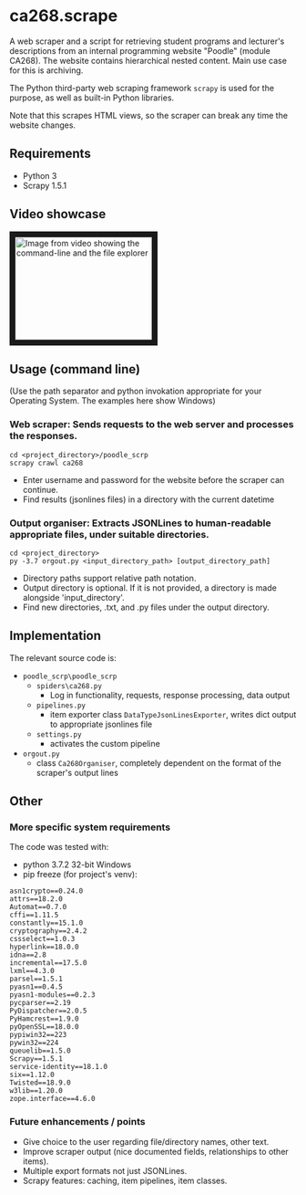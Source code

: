 # ca268.scrape
A web scraper and a script for retrieving student programs and lecturer's descriptions from an internal programming website "Poodle" (module CA268).
The website contains hierarchical nested content. Main use case for this is archiving.

The Python third-party web scraping framework ```scrapy``` is used for the purpose, as well as built-in Python libraries.

Note that this scrapes HTML views, so the scraper can break any time the website changes.


## Requirements
* Python 3
* Scrapy 1.5.1

## Video showcase

<a href="https://youtu.be/nFgYS49q0Y4" target="_blank"><img src="http://img.youtube.com/vi/nFgYS49q0Y4/0.jpg" alt="Image from video showing the command-line and the file explorer" width="240" height="180" border="10" /></a>


## Usage (command line)

(Use the path separator and python invokation appropriate for your Operating System. The examples here show Windows)

### Web scraper: Sends requests to the web server and processes the responses.

```
cd <project_directory>/poodle_scrp
scrapy crawl ca268
```

* Enter username and password for the website before the scraper can continue.
* Find results (jsonlines files) in a directory with the current datetime

### Output organiser: Extracts JSONLines to human-readable appropriate files, under suitable directories.

```
cd <project_directory>
py -3.7 orgout.py <input_directory_path> [output_directory_path]
```

* Directory paths support relative path notation.
* Output directory is optional. If it is not provided, a directory is made alongside 'input_directory'.
* Find new directories, .txt, and .py files under the output directory.


## Implementation
The relevant source code is:
* ```poodle_scrp\poodle_scrp```
  * ```spiders\ca268.py```
    * Log in functionality, requests, response processing, data output
  * ```pipelines.py```
    * item exporter class ```DataTypeJsonLinesExporter```, writes dict output to appropriate jsonlines file
  * ```settings.py```
    * activates the custom pipeline
* ```orgout.py```
  * class ```Ca268Organiser```, completely dependent on the format of the scraper's output lines

## Other

### More specific system requirements

The code was tested with:
* python 3.7.2 32-bit Windows
* pip freeze (for project's venv):
```
asn1crypto==0.24.0
attrs==18.2.0
Automat==0.7.0
cffi==1.11.5
constantly==15.1.0
cryptography==2.4.2
cssselect==1.0.3
hyperlink==18.0.0
idna==2.8
incremental==17.5.0
lxml==4.3.0
parsel==1.5.1
pyasn1==0.4.5
pyasn1-modules==0.2.3
pycparser==2.19
PyDispatcher==2.0.5
PyHamcrest==1.9.0
pyOpenSSL==18.0.0
pypiwin32==223
pywin32==224
queuelib==1.5.0
Scrapy==1.5.1
service-identity==18.1.0
six==1.12.0
Twisted==18.9.0
w3lib==1.20.0
zope.interface==4.6.0
```

### Future enhancements / points
* Give choice to the user regarding file/directory names, other text.
* Improve scraper output (nice documented fields, relationships to other items).
* Multiple export formats not just JSONLines.
* Scrapy features: caching, item pipelines, item classes.
